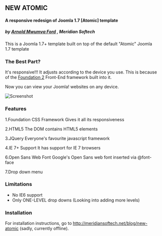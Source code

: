 ## NEW ATOMIC

#### A responsive redesign of Joomla 1.7 [Atomic] template

##### by [Arnold Mwumva Ford](https://twitter.com/fordarnold) , Meridian Softech 

This is a Joomla 1.7+ template built on top of the default "Atomic" Joomla 1.7 template

### The Best Part? 
It's responsive!!! It adjusts according to the device you use. This is because of the [Foundation 2]( http://foundation.zurb.com/) Front-End framework built into it.

Now you can view your Joomla! websites on any device.

![Screenshot](https://github.com/meridiansoftech/joomla_foundation_template/raw/master/new_atomic/template_preview.png "New Atomic - Responsive Joomla Template")

### Features

1.Foundation CSS Framework
	Gives it all its responsiveness

2.HTML5
	The DOM contains HTML5 elements

3.JQuery
	Everyone's favourite javascript framework

4.IE 7+ Support
	It has support for IE 7 browsers

6.Open Sans Web Font
	Google's Open Sans web font inserted via @font-face

7.Drop down menu

### Limitations

* No IE6 support
* Only ONE-LEVEL drop downs (Looking into adding more levels)

### Installation

For installation instructions, go to http://meridiansoftech.net/blog/new-atomic (sadly, currently offline).


